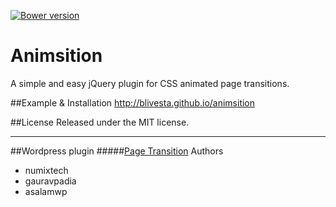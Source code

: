 [![Bower version](https://badge.fury.io/bo/animsition.svg)](http://badge.fury.io/bo/animsition) 

Animsition
==================

A simple and easy jQuery plugin for CSS animated page transitions. 

##Example & Installation
http://blivesta.github.io/animsition

##License
Released under the MIT license.


---


##Wordpress plugin
#####[Page Transition](http://wordpress.org/plugins/page-transition/ "Page Transition")
Authors

- numixtech
- gauravpadia
- asalamwp
